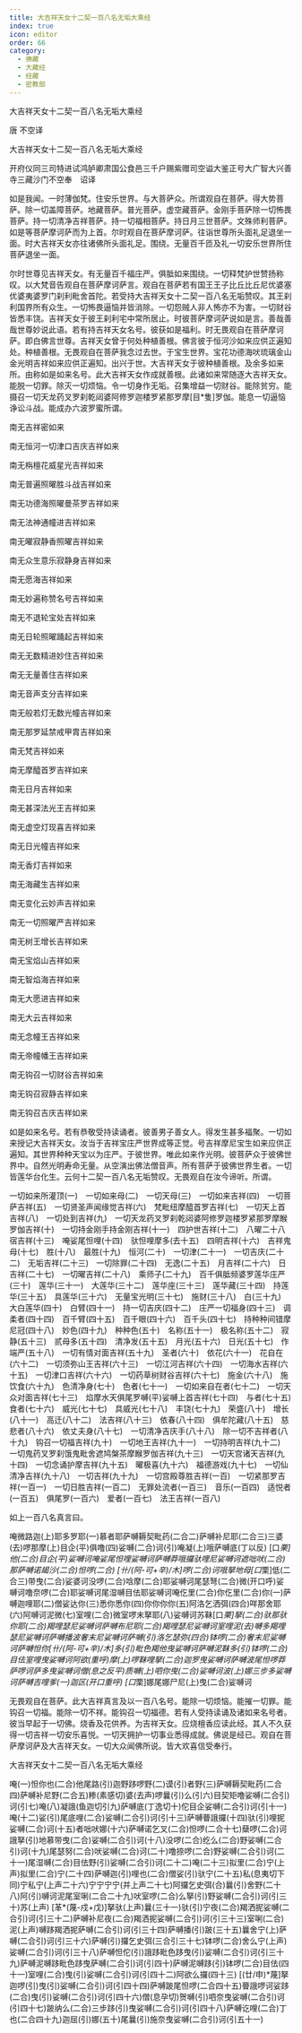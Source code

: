 ```yaml
---
title: 大吉祥天女十二契一百八名无垢大乘经
index: true
icon: editor
order: 66
category:
  - 佛藏
  - 大藏经
  - 经藏
  - 密教部
---
```


  大吉祥天女十二契一百八名无垢大乘经  

唐 不空译  

大吉祥天女十二契一百八名无垢大乘经  

开府仪同三司特进试鸿胪卿肃国公食邑三千户赐紫赠司空谥大鉴正号大广智大兴善寺三藏沙门不空奉　诏译  

如是我闻。一时薄伽梵。住安乐世界。与大菩萨众。所谓观自在菩萨。得大势菩萨。除一切盖障菩萨。地藏菩萨。普光菩萨。虚空藏菩萨。金刚手菩萨除一切怖畏菩萨。持一切清净吉祥菩萨。持一切福相菩萨。持日月三世菩萨。文殊师利菩萨。如是等菩萨摩诃萨而为上首。尔时观自在菩萨摩诃萨。往诣世尊所头面礼足退坐一面。时大吉祥天女亦往诸佛所头面礼足。围绕。无量百千匝及礼一切安乐世界所住菩萨退坐一面。  

尔时世尊见吉祥天女。有无量百千福庄严。俱胝如来围绕。一切释梵护世赞扬称叹。以大梵音告观自在菩萨摩诃萨言。观自在菩萨若有国王王子比丘比丘尼优婆塞优婆夷婆罗门刹利毗舍首陀。若受持大吉祥天女十二契一百八名无垢赞叹。其王刹利国界所有众生。一切怖畏逼恼并皆消除。一切怨贼人非人怖亦不为害。一切财谷皆悉丰饶。吉祥天女于彼王刹利宅中常所居止。时彼菩萨摩诃萨说如是言。善哉善哉世尊妙说此语。若有持吉祥天女名号。彼获如是福利。时无畏观自在菩萨摩诃萨。即白佛言世尊。吉祥天女曾于何处种植善根。佛言彼于恒河沙如来应供正遍知处。种植善根。无畏观自在菩萨我念过去世。于宝生世界。宝花功德海吠琉璃金山金光明吉祥如来应供正遍知。出兴于世。大吉祥天女于彼种植善根。及余多如来所。由称如是如来名号。此大吉祥天女作成就善根。此诸如来常随逐大吉祥天女。能脱一切罪。除灭一切烦恼。令一切身作无垢。召集增益一切财谷。能除贫穷。能摄召一切天龙药叉罗刹乾闼婆阿修罗迦楼罗紧那罗摩[目*隻]罗伽。能息一切逼恼诤讼斗战。能成办六波罗蜜所谓。  

南无吉祥密如来  

南无恒河一切津口吉庆吉祥如来  

南无栴檀花威星光吉祥如来  

南无普遍照曜胜斗战吉祥如来  

南无功德海照曜曼茶罗吉祥如来  

南无法神通幢进吉祥如来  

南无曜寂静香照曜吉祥如来  

南无众生意乐寂静身吉祥如来  

南无愿海吉祥如来  

南无妙遍称赞名号吉祥如来  

南无不退轮宝处吉祥如来  

南无日轮照曜踊起吉祥如来  

南无无数精进妙住吉祥如来  

南无无量善住吉祥如来  

南无音声支分吉祥如来  

南无般若灯无数光幢吉祥如来  

南无那罗延禁戒甲胄吉祥如来  

南无梵吉祥如来  

南无摩醯首罗吉祥如来  

南无日月吉祥如来  

南无甚深法光王吉祥如来  

南无虚空灯现喜吉祥如来  

南无日光幢吉祥如来  

南无香灯吉祥如来  

南无海藏生吉祥如来  

南无变化云妙声吉祥如来  

南无一切照曜严吉祥如来  

南无树王增长吉祥如来  

南无宝焰山吉祥如来  

南无智焰海吉祥如来  

南无大愿进吉祥如来  

南无大云吉祥如来  

南无念幢王吉祥如来  

南无帝幢幡王吉祥如来  

南无钩召一切财谷吉祥如来  

南无钩召寂静吉祥如来  

南无钩召吉庆吉祥如来  

如是如来名号。若有恭敬受持读诵者。彼善男子善女人。得发生甚多福聚。一切如来授记大吉祥天女。汝当于吉祥宝庄严世界成等正觉。号吉祥摩尼宝生如来应供正遍知。其世界种种天宝以为庄严。于彼世界。唯此如来作光明。彼菩萨众于彼佛世界中。自然光明寿命无量。从空演出佛法僧音声。所有菩萨于彼佛世界生者。一切皆莲华台化生。云何十二契一百八名无垢赞叹。无畏观自在汝今谛听。所谓。  

一切如来所灌顶(一)　一切如来母(二)　一切天母(三)　一切如来吉祥(四)　一切菩萨吉祥(五)　一切贤圣声闻缘觉吉祥(六)　梵毗纽摩醯首罗吉祥(七)　一切天上首吉祥(八)　一切处到吉祥(九)　一切天龙药叉罗刹乾闼婆阿修罗迦楼罗紧那罗摩睺罗伽吉祥(十)　一切持金刚手持金刚吉祥(十一)　四护世吉祥(十二)　八曜二十八宿吉祥(十三)　唵娑尾怛哩(十四)　驮怛哩摩多(去十五)　四明吉祥(十六)　吉祥鬼母(十七)　胜(十八)　最胜(十九)　恒河(二十)　一切津(二十一)　一切吉庆(二十二)　无垢吉祥(二十三)　一切除罪(二十四)　无逸(二十五)　月吉祥(二十六)　日吉祥(二十七)　一切曜吉祥(二十八)　乘师子(二十九)　百千俱胝频婆罗莲华庄严(三十)　莲华(三十一)　大莲华(三十二)　莲华座(三十三)　莲华藏(三十四)　持莲华(三十五)　具莲华(三十六)　无量宝光明(三十七)　施财(三十八)　白(三十九)　大白莲华(四十)　白臂(四十一)　持一切吉庆(四十二)　庄严一切福身(四十三)　调柔者(四十四)　百千臂(四十五)　百千眼(四十六)　百千头(四十七)　持种种间错摩尼冠(四十八)　妙色(四十九)　种种色(五十)　名称(五十一)　极名称(五十二)　寂静(五十三)　贰母多(五十四)　清净发(五十五)　月光(五十六)　日光(五十七)　作端严(五十八)　一切有情对面吉祥(五十九)　圣者(六十)　依花(六十一)　花自在(六十二)　一切须弥山王吉祥(六十三)　一切江河吉祥(六十四)　一切海水吉祥(六十五)　一切津口吉祥(六十六)　一切药草树财谷吉祥(六十七)　施金(六十八)　施饮食(六十九)　色清净身(七十)　色者(七十一)　一切如来自在者(七十二)　一切天众对面吉祥(七十三)　焰摩水天俱尾罗嚩(平)娑嚩上首吉祥(七十四)　与者(七十五)　食者(七十六)　威光(七十七)　具威光(七十八)　丰饶(七十九)　荣盛(八十)　增长(八十一)　高迁(八十二)　法吉祥(八十三)　依春(八十四)　俱牟陀藏(八十五)　慈悲者(八十六)　依丈夫身(八十七)　一切清净吉庆手(八十八)　除一切不吉祥者(八十九)　钩召一切福吉祥(九十)　一切地王吉祥(九十一)　一切持明吉祥(九十二)　一切鬼药叉罗刹饿鬼毗舍遮鸠槃茶摩睺罗伽吉祥(九十三)　一切天宫诸天吉祥(九十四)　一切念诵护摩吉祥(九十五)　曜极喜(九十六)　福德游戏(九十七)　一切仙清净吉祥(九十八)　一切吉祥(九十九)　一切宫殿尊胜吉祥(一百)　一切紧那罗吉祥(一百一)　一切日胜吉祥(一百二)　无罪处流者(一百三)　音乐(一百四)　适悦者(一百五)　俱尾罗(一百六)　爱者(一百七)　法王吉祥(一百八)  

如上一百八名真言曰。  

唵微路迦(上)耶多罗耶(一)慕者耶萨嚩耨契毗药(二合二)萨嚩补尼耶(二合三)三婆(去)啰那摩(上)目企(平)俱噜(四)娑嚩(二合)诃(引)唵凝(上)哦萨嚩底(丁以反) [口*栗]他(二合)目企(平)娑嚩诃唵娑尾怛哩娑嚩诃萨嚩莽哦攞驮哩尼娑嚩诃遮咄吠(二合)那萨嚩诺朅沙(二合)怛啰(二合) [卄/(阿-可+辛)/木]啰(二合)诃哦拏地母[口*栗]低(二合三)带曳(二合)娑婆诃没啰(二合)唅摩(二合)耶娑嚩诃尾瑟弩(二合)微(开口呼)娑嚩诃噜奈啰(二合)耶娑嚩诃尾湿嚩目佉耶娑嚩诃唵仡里(二合)你仡里(二合)你(一)萨嚩迦哩耶(二)僧娑达你(三)悉你悉你(四)你你你你(五)阿洛乞洒弭(四合)咩那舍耶(六)阿嚩诃泥微(七)室哩(二合)微室啰末拏耶(八)娑嚩诃苏靺[口*栗]拏(二合)驮那驮你耶(二合)羯哩瑟尼娑嚩诃萨嚩布尼耶(二合)羯哩瑟尼娑嚩诃室哩泥(去)嚩多羯哩瑟尼娑嚩诃萨嚩播波奢末尼娑嚩诃萨嚩(引)洛乞瑟弥(四合)钵啰(二合)奢末尼娑嚩诃萨嚩怛你[卄/(阿-可+辛)/木]多(引)毗色羯他曳娑嚩诃萨嚩泥靺多(引)钵啰(二合)目佉室哩曳娑嚩诃阿欲(重呼)摩(上)啰靺哩拏(二合)迦罗曳娑嚩诃萨嚩波尾怛啰莽萨啰诃萨多曳娑嚩诃僧(息之反平)质嚩(上)呬你曳(二合)娑嚩诃波(上)娜三步多娑嚩诃萨嚩吉哩爹(一)迦区(开口重呼) [口*栗]娜尾娜尸尼(上)曳(二合)娑嚩诃  

无畏观自在菩萨。此大吉祥真言及以一百八名号。能除一切烦恼。能摧一切罪。能钩召一切福。能除一切不祥。能钩召一切福德。若有人受持读诵及诸如来名号者。彼当早起于一切佛。烧香及花供养。为吉祥天女。应烧檀香应读此经。其人不久获得一切吉祥一切安乐喜悦。一切天拥护一切事业悉得成就。佛说是经已。观自在菩萨摩诃萨及大吉祥天女。一切大众闻佛所说。皆大欢喜信受奉行。  

大吉祥天女十二契一百八名无垢大乘经  

唵(一)怛你也(二合)他尾路(引)迦野跢啰野(二)谟(引)者野(三)萨嚩耨契毗药(二合四)萨嚩补尼野(二合五)糁(素感切)婆(去声)啰曩(引)么(引六)目契矩噜娑嚩(二合引)诃(引七)唵(八)凝誐(鱼迦切引九)萨嚩底(丁逸切十)佗目企娑嚩(二合引)诃(引十一)唵(十二)娑(引)尾底哩(二合)娑嚩(二合引)诃(引十三)萨嚩瞢誐攞(十四)驮(引)哩抳娑嚩(二合)诃(十五)者咄吠娜(十六)萨嚩诺乞叉(二合)怛啰(二合十七)蘖啰(二合)诃誐拏(引)地慕带曳(二合)娑嚩(二合引)诃(十八)没啰(二合)纥么(二合)野娑嚩(二合引)诃(十九)尾瑟努(二合)吠娑嚩(二合)诃(二十)噜捺啰(二合)野娑嚩(二合引)诃(二十一)尾湿嚩(二合)目佉野(引)娑嚩(二合引)诃(二十二)唵(二十三)拟里(二合)宁(上声)拟里(二合)宁(二十四)萨嚩迦(引)哩也(二合)僧娑(引)驮宁(二十五)私(息夷切下同)宁私宁(上声二十六)宁宁宁宁(并上声二十七)阿攞乞史弭(合)曩(引)舍野(二十八)阿(引)嚩诃泥尾室唎(二合二十九)吠室啰(二合)么拏(引)野娑嚩(二合引)诃(引三十)苏(上声) [革*(蔑-戍+戊)]拏驮(上声)曩(三十一)驮(引)宁夜(二合)羯洒抳娑嚩(二合引)诃(引三十二)萨嚩补尼夜(二合)羯洒抳娑嚩(二合引)诃(引三十三)室唎(二合)泥(上声)嚩跢羯洒抳萨嚩(二合引)诃(引三十四)萨嚩播(引)跛(三十五)曩舍宁(上)萨嚩(二合引)诃(引三十六)萨嚩(引)攞乞史弭(三合引三十七)钵啰(二合)舍么宁(上声)娑嚩(二合引)诃(引三十八)萨嚩怛佗(引)誐跢毗色跢曳(引)娑嚩(二合引)诃(引三十九)萨嚩泥嚩跢毗色跢曳萨嚩(二合引)诃(引四十)萨嚩泥嚩跢(引)钵啰(二合)目佉(四十一)室哩(二合)曳(引)娑嚩(二合引)诃(引四十二)阿欲么攞(四十三) [(廿/申)*蔑]拏迦啰(引)曳(引)娑嚩(二合引)诃(引四十四)萨嚩跛尾怛啰(二合四十五)瞢誐啰诃娑跢(二合)曳(引)娑嚩(二合引)诃(引四十六)僧(息孕切)贺嚩(引)呬奈曳娑嚩(二合引)诃(引四十七)跛纳么(二合)三步跢(引)曳娑嚩(二合引)诃(引四十八)萨嚩讫哩(二合)丁也(二合四十九)迦屈(引)娜(五十)尾曩(引)施奈曳娑嚩(二合引)诃(引五十一)  
